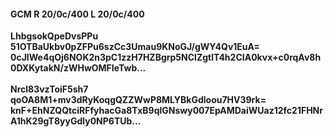 #### GCM R 20/0c/400 L 20/0c/400
**LhbgsokQpeDvsPPu**<br/>**51OTBaUkbv0pZFPu6szCc3Umau9KNoGJ/gWY4Qv1EuA=**<br/>**0cJIWe4qOj6NOK2n3pC1zzH7HZBgrp5NClZgtlT4h2CIA0kvx+c0rqAv8h0DXKytakN/zWHwOMFIeTwb...**<br/><br/>
**Nrcl83vzToiF5sh7**<br/>**qoOA8M1+mv3dRyKoqgQZZWwP8MLYBkGdloou7HV39rk=**<br/>**knF+EhNZQQtciRFfyhacGa8TxB9qlGNswy007EpAMDaiWUaz12fc21FHNrA1hK29gT8yyGdly0NP6TUb...**